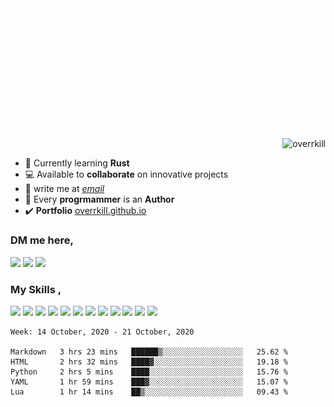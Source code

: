 
<img src="./github_banner_overrkill.gif" alt="overrkill-banner" />

<p align="right"> <img src="https://komarev.com/ghpvc/?username=overrkill&color=bd93f9&style=flat-square&label=VIEWS" alt="overrkill" /> </p>


- 🌱 Currently learning **Rust**<br> 
- 💻 Available to **collaborate** on innovative projects 
- 📧 write me at *[email](zabhishekkale@gmail.com)* <br> 
- 📌 Every **progrmammer** is an **Author**  <br>
- ✔️ **Portfolio** [overrkill.github.io](https://overrkill.github.io) 

<h3 >DM me here, </h3>
<p >
<img src="https://img.shields.io/badge/abhishek%20-%23E4405F.svg?&style=for-the-badge&logo=Instagram&logoColor=white"/>
<img src="https://img.shields.io/badge/linkedin%20-%230077B5.svg?&style=for-the-badge&logo=linkedin&logoColor=white"/>
<img src="https://img.shields.io/badge/-Hackerrank-2EC866?style=for-the-badge&logo=HackerRank&logoColor=white"/>
</p>

<h3 > My Skills , </h3>
<p > 
<img src="https://img.shields.io/badge/c++%20-%2300599C.svg?&style=for-the-badge&logo=c%2B%2B&ogoColor=white"/>
<img src="https://img.shields.io/badge/python%20-%2314354C.svg?&style=for-the-badge&logo=python&logoColor=white"/>
<img src="https://img.shields.io/badge/node.js%20-%2343853D.svg?&style=for-the-badge&logo=node.js&logoColor=white"/>
<img src="https://img.shields.io/badge/rust-%23000000.svg?&style=for-the-badge&logo=rust&logoColor=white"/>
<img src="https://img.shields.io/badge/shell_script%20-%23121011.svg?&style=for-the-badge&logo=gnu-bash&logoColor=white"/>
<img src="https://img.shields.io/badge/javascript%20-%23323330.svg?&style=for-the-badge&logo=javascript&logoColor=%23F7DF1E"/>
<img src="https://img.shields.io/badge/figma%20-%23F24E1E.svg?&style=for-the-badge&logo=figma&logoColor=white"/>
<img src ="https://img.shields.io/badge/MongoDB-%234ea94b.svg?&style=for-the-badge&logo=mongodb&logoColor=white"/>
<img src="https://img.shields.io/badge/mysql-%2300f.svg?&style=for-the-badge&logo=mysql&logoColor=white"/>
<img src="https://img.shields.io/badge/firebase%20-%23039BE5.svg?&style=for-the-badge&logo=firebase"/>
<img src="https://img.shields.io/badge/github%20-%23121011.svg?&style=for-the-badge&logo=github&logoColor=white"/>
<img src="https://img.shields.io/badge/git%20-%23F05033.svg?&style=for-the-badge&logo=git&logoColor=white"/>
</p>

<!--START_SECTION:waka-->
```text
Week: 14 October, 2020 - 21 October, 2020

Markdown   3 hrs 23 mins   ██████▒░░░░░░░░░░░░░░░░░░   25.62 % 
HTML       2 hrs 32 mins   ████▓░░░░░░░░░░░░░░░░░░░░   19.18 % 
Python     2 hrs 5 mins    ████░░░░░░░░░░░░░░░░░░░░░   15.76 % 
YAML       1 hr 59 mins    ███▓░░░░░░░░░░░░░░░░░░░░░   15.07 % 
Lua        1 hr 14 mins    ██▒░░░░░░░░░░░░░░░░░░░░░░   09.43 % 
```
<!--END_SECTION:waka-->
